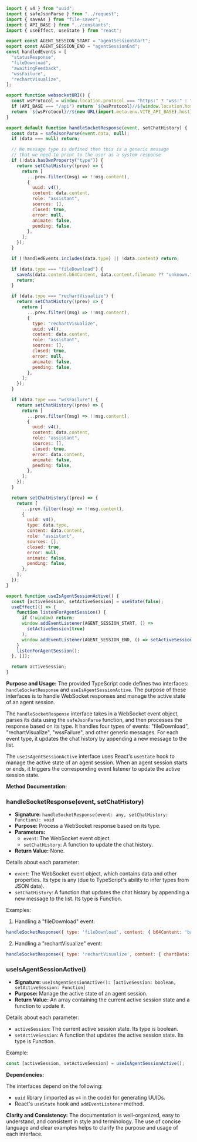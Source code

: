 ```javascript
import { v4 } from "uuid";
import { safeJsonParse } from "../request";
import { saveAs } from "file-saver";
import { API_BASE } from "../constants";
import { useEffect, useState } from "react";

export const AGENT_SESSION_START = "agentSessionStart";
export const AGENT_SESSION_END = "agentSessionEnd";
const handledEvents = [
  "statusResponse",
  "fileDownload",
  "awaitingFeedback",
  "wssFailure",
  "rechartVisualize",
];

export function websocketURI() {
  const wsProtocol = window.location.protocol === "https:" ? "wss:" : "ws:";
  if (API_BASE === "/api") return `${wsProtocol}//${window.location.host}`;
  return `${wsProtocol}//${new URL(import.meta.env.VITE_API_BASE).host}`;
}

export default function handleSocketResponse(event, setChatHistory) {
  const data = safeJsonParse(event.data, null);
  if (data === null) return;

  // No message type is defined then this is a generic message
  // that we need to print to the user as a system response
  if (!data.hasOwnProperty("type")) {
    return setChatHistory((prev) => {
      return [
        ...prev.filter((msg) => !!msg.content),
        {
          uuid: v4(),
          content: data.content,
          role: "assistant",
          sources: [],
          closed: true,
          error: null,
          animate: false,
          pending: false,
        },
      ];
    });
  }

  if (!handledEvents.includes(data.type) || !data.content) return;

  if (data.type === "fileDownload") {
    saveAs(data.content.b64Content, data.content.filename ?? "unknown.txt");
    return;
  }

  if (data.type === "rechartVisualize") {
    return setChatHistory((prev) => {
      return [
        ...prev.filter((msg) => !!msg.content),
        {
          type: "rechartVisualize",
          uuid: v4(),
          content: data.content,
          role: "assistant",
          sources: [],
          closed: true,
          error: null,
          animate: false,
          pending: false,
        },
      ];
    });
  }

  if (data.type === "wssFailure") {
    return setChatHistory((prev) => {
      return [
        ...prev.filter((msg) => !!msg.content),
        {
          uuid: v4(),
          content: data.content,
          role: "assistant",
          sources: [],
          closed: true,
          error: data.content,
          animate: false,
          pending: false,
        },
      ];
    });
  }

  return setChatHistory((prev) => {
    return [
      ...prev.filter((msg) => !!msg.content),
      {
        uuid: v4(),
        type: data.type,
        content: data.content,
        role: "assistant",
        sources: [],
        closed: true,
        error: null,
        animate: false,
        pending: false,
      },
    ];
  });
}

export function useIsAgentSessionActive() {
  const [activeSession, setActiveSession] = useState(false);
  useEffect(() => {
    function listenForAgentSession() {
      if (!window) return;
      window.addEventListener(AGENT_SESSION_START, () =>
        setActiveSession(true)
      );
      window.addEventListener(AGENT_SESSION_END, () => setActiveSession(false));
    }
    listenForAgentSession();
  }, []);

  return activeSession;
}

```
**Purpose and Usage:**
The provided TypeScript code defines two interfaces: `handleSocketResponse` and `useIsAgentSessionActive`. The purpose of these interfaces is to handle WebSocket responses and manage the active state of an agent session.

The `handleSocketResponse` interface takes in a WebSocket event object, parses its data using the `safeJsonParse` function, and then processes the response based on its type. It handles four types of events: "fileDownload", "rechartVisualize", "wssFailure", and other generic messages. For each event type, it updates the chat history by appending a new message to the list.

The `useIsAgentSessionActive` interface uses React's `useState` hook to manage the active state of an agent session. When an agent session starts or ends, it triggers the corresponding event listener to update the active session state.

**Method Documentation:**

### handleSocketResponse(event, setChatHistory)

* **Signature:** `handleSocketResponse(event: any, setChatHistory: Function): void`
* **Purpose:** Process a WebSocket response based on its type.
* **Parameters:**
	+ `event`: The WebSocket event object.
	+ `setChatHistory`: A function to update the chat history.
* **Return Value:** None.

Details about each parameter:

* `event`: The WebSocket event object, which contains data and other properties. Its type is any (due to TypeScript's ability to infer types from JSON data).
* `setChatHistory`: A function that updates the chat history by appending a new message to the list. Its type is Function.

Examples:

1. Handling a "fileDownload" event:
```javascript
handleSocketResponse({ type: 'fileDownload', content: { b64Content: 'base64-encoded-file-content', filename: 'example.txt' } }, setChatHistory);
```
2. Handling a "rechartVisualize" event:
```javascript
handleSocketResponse({ type: 'rechartVisualize', content: { chartData: [...], ... } }, setChatHistory);
```

### useIsAgentSessionActive()

* **Signature:** `useIsAgentSessionActive(): [activeSession: boolean, setActiveSession: Function]`
* **Purpose:** Manage the active state of an agent session.
* **Return Value:** An array containing the current active session state and a function to update it.

Details about each parameter:

* `activeSession`: The current active session state. Its type is boolean.
* `setActiveSession`: A function that updates the active session state. Its type is Function.

Example:
```javascript
const [activeSession, setActiveSession] = useIsAgentSessionActive();
```

**Dependencies:**

The interfaces depend on the following:

* `uuid` library (imported as `v4` in the code) for generating UUIDs.
* React's `useState` hook and `addEventListener` method.

**Clarity and Consistency:**
The documentation is well-organized, easy to understand, and consistent in style and terminology. The use of concise language and clear examples helps to clarify the purpose and usage of each interface.